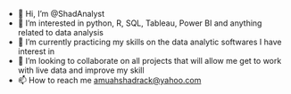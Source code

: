 - 👋 Hi, I’m @ShadAnalyst
- 👀 I’m interested in python, R, SQL, Tableau, Power BI and anything related to data analysis
- 🌱 I’m currently practicing my skills on the data analytic softwares I have interest in
- 💞️ I’m looking to collaborate on all projects that will allow me get to work with live data and improve my skill
- 📫 How to reach me amuahshadrack@yahoo.com


<!---
ShadAnalyst/ShadAnalyst is a ✨ special ✨ repository because its `README.md` (this file) appears on your GitHub profile.
You can click the Preview link to take a look at your changes.
--->
